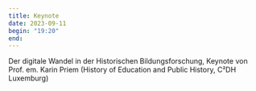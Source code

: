 ```yaml
---
title: Keynote
date: 2023-09-11
begin: "19:20"
end:
---
```


Der digitale Wandel in der Historischen Bildungsforschung, Keynote von Prof. em. Karin Priem (History of Education and Public History, C²DH Luxemburg)
